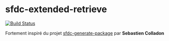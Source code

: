 # sfdc-extended-retrieve

[![Build Status](https://travis-ci.org/baptistebieber/sfdc-extended-metadata.svg?branch=master)](https://travis-ci.org/baptistebieber/sfdc-extended-metadata)

Fortement inspiré du projet [sfdc-generate-package](https://github.com/scolladon/sfdc-generate-package) par **Sebastien Colladon**
